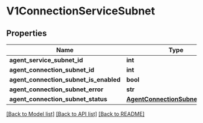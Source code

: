 # V1ConnectionServiceSubnet

## Properties
Name | Type | Description | Notes
------------ | ------------- | ------------- | -------------
**agent_service_subnet_id** | **int** |  | 
**agent_connection_subnet_id** | **int** |  | 
**agent_connection_subnet_is_enabled** | **bool** |  | 
**agent_connection_subnet_error** | **str** |  | 
**agent_connection_subnet_status** | [**AgentConnectionSubnetStatuses**](AgentConnectionSubnetStatuses.md) |  | 

[[Back to Model list]](../README.md#documentation-for-models) [[Back to API list]](../README.md#documentation-for-api-endpoints) [[Back to README]](../README.md)

